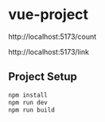 # vue-project
http://localhost:5173/count

http://localhost:5173/link

## Project Setup
```sh
npm install
npm run dev
npm run build
```

